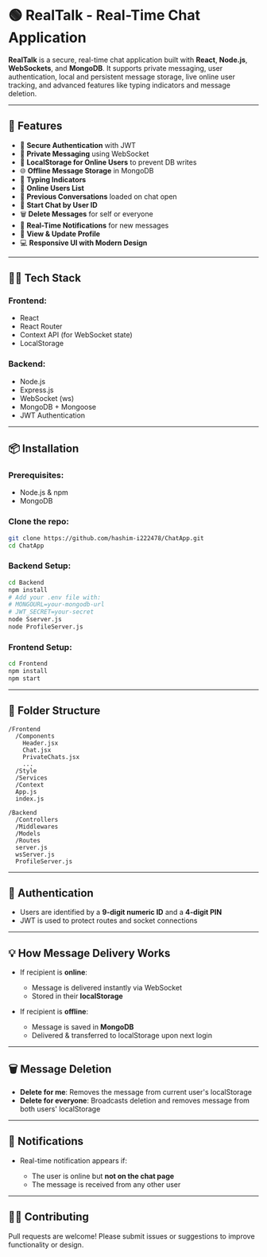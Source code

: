 
# 🟢 RealTalk - Real-Time Chat Application

**RealTalk** is a secure, real-time chat application built with **React**, **Node.js**, **WebSockets**, and **MongoDB**. It supports private messaging, user authentication, local and persistent message storage, live online user tracking, and advanced features like typing indicators and message deletion.

---

## 🚀 Features

* 🔐 **Secure Authentication** with JWT
* 💬 **Private Messaging** using WebSocket
* 💾 **LocalStorage for Online Users** to prevent DB writes
* 🌐 **Offline Message Storage** in MongoDB
* 📡 **Typing Indicators**
* 👀 **Online Users List**
* 🧠 **Previous Conversations** loaded on chat open
* 🧾 **Start Chat by User ID**
* 🗑️ **Delete Messages** for self or everyone
* 🔔 **Real-Time Notifications** for new messages
* 🧍 **View & Update Profile**
* 💻 **Responsive UI with Modern Design**

---

## 🧑‍💻 Tech Stack

### Frontend:

* React
* React Router
* Context API (for WebSocket state)
* LocalStorage

### Backend:

* Node.js
* Express.js
* WebSocket (ws)
* MongoDB + Mongoose
* JWT Authentication

---

## 📦 Installation

### Prerequisites:

* Node.js & npm
* MongoDB

### Clone the repo:

```bash
git clone https://github.com/hashim-i222478/ChatApp.git
cd ChatApp
```

### Backend Setup:

```bash
cd Backend
npm install
# Add your .env file with:
# MONGOURL=your-mongodb-url
# JWT_SECRET=your-secret
node Sserver.js
node ProfileServer.js
```

### Frontend Setup:

```bash
cd Frontend
npm install
npm start
```

---

## 📝 Folder Structure

```
/Frontend
  /Components
    Header.jsx
    Chat.jsx
    PrivateChats.jsx
    ...
  /Style
  /Services
  /Context
  App.js
  index.js

/Backend
  /Controllers
  /Middlewares
  /Models
  /Routes
  server.js
  wsServer.js
  ProfileServer.js
```

---

## 🔐 Authentication

* Users are identified by a **9-digit numeric ID** and a **4-digit PIN**
* JWT is used to protect routes and socket connections

---

## 💡 How Message Delivery Works

* If recipient is **online**:

  * Message is delivered instantly via WebSocket
  * Stored in their **localStorage**
* If recipient is **offline**:

  * Message is saved in **MongoDB**
  * Delivered & transferred to localStorage upon next login

---

## 🗑️ Message Deletion

* **Delete for me**: Removes the message from current user's localStorage
* **Delete for everyone**: Broadcasts deletion and removes message from both users' localStorage

---

## 🔔 Notifications

* Real-time notification appears if:

  * The user is online but **not on the chat page**
  * The message is received from any other user

---

## 🙋‍♂️ Contributing

Pull requests are welcome! Please submit issues or suggestions to improve functionality or design.
